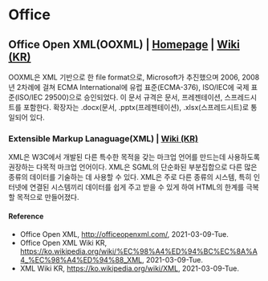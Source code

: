 # Office

## Office Open XML(OOXML) | [Homepage](http://officeopenxml.com/) | [Wiki (KR)](https://ko.wikipedia.org/wiki/%EC%98%A4%ED%94%BC%EC%8A%A4_%EC%98%A4%ED%94%88_XML)
OOXML은 XML 기반으로 한 file format으로, Microsoft가 추진했으며 2006, 2008년 2차례에 걸쳐 ECMA International에 유럽 표준(ECMA-376), ISO/IEC에 국제 표준(ISO/IEC 29500)으로 승인되었다. 이 문서 규격은 문서, 프레젠테이션, 스프레드시트를 포함한다. 확장자는 .docx(문서, .pptx(프레젠테이션), .xlsx(스프레드시트)로 통일되어 있다.

### Extensible Markup Lanaguage(XML) | [Wiki (KR)](https://ko.wikipedia.org/wiki/XML)
XML은 W3C에서 개발된 다른 특수한 목적을 갖는 마크업 언어를 만드는데 사용하도록 권장하는 다목적 마크업 언어이다. XML은 SGML의 단순화된 부분집합으로 다른 많은 종류의 데이터를 기술하는 데 사용할 수 있다. XML은 주로 다른 종류의 시스템, 특히 인터넷에 연결된 시스템끼리 데이터를 쉽게 주고 받을 수 있게 하여 HTML의 한계를 극복할 목적으로 만들어졌다.

#### Reference
- Office Open XML, http://officeopenxml.com/, 2021-03-09-Tue.
- Office Open XML Wiki KR, https://ko.wikipedia.org/wiki/%EC%98%A4%ED%94%BC%EC%8A%A4_%EC%98%A4%ED%94%88_XML, 2021-03-09-Tue.
- XML Wiki KR, https://ko.wikipedia.org/wiki/XML, 2021-03-09-Tue.
